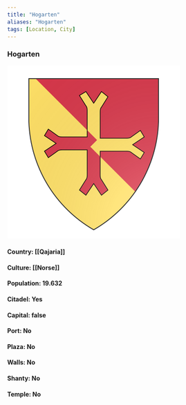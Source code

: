 ```yaml
---
title: "Hogarten"
aliases: "Hogarten"
tags: [Location, City]
---
```

### Hogarten
![](attachment/3fb7a7e144962a6198361e076c95811e.svg)

#### Country: [[Qajaria]]

#### Culture: [[Norse]]

#### Population: 19.632

#### Citadel: Yes

#### Capital: false

#### Port: No

#### Plaza: No

#### Walls: No

#### Shanty: No

#### Temple: No


